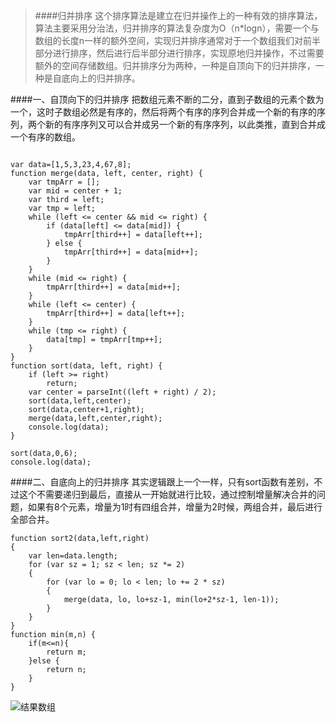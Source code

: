 >####归并排序
这个排序算法是建立在归并操作上的一种有效的排序算法，算法主要采用分治法，归并排序的算法复杂度为O（n*logn），需要一个与数组的长度n一样的额外空间，实现归并排序通常对于一个数组我们对前半部分进行排序，然后进行后半部分进行排序，实现原地归并操作，不过需要额外的空间存储数组。归并排序分为两种，一种是自顶向下的归并排序，一种是自底向上的归并排序。


####一、自顶向下的归并排序
把数组元素不断的二分，直到子数组的元素个数为一个，这时子数组必然是有序的，然后将两个有序的序列合并成一个新的有序的序列，两个新的有序序列又可以合并成另一个新的有序序列，以此类推，直到合并成一个有序的数组。

````

var data=[1,5,3,23,4,67,8];
function merge(data, left, center, right) {
    var tmpArr = [];
    var mid = center + 1;
    var third = left;
    var tmp = left;
    while (left <= center && mid <= right) {
        if (data[left] <= data[mid]) {
            tmpArr[third++] = data[left++];
        } else {
            tmpArr[third++] = data[mid++];
        }
    }
    while (mid <= right) {
        tmpArr[third++] = data[mid++];
    }
    while (left <= center) {
        tmpArr[third++] = data[left++];
    }
    while (tmp <= right) {
        data[tmp] = tmpArr[tmp++];
    }
}
function sort(data, left, right) {
    if (left >= right)
        return;
    var center = parseInt((left + right) / 2);
    sort(data,left,center);
    sort(data,center+1,right);
    merge(data,left,center,right);
    console.log(data);
}

sort(data,0,6);
console.log(data);
````

####二、自底向上的归并排序
其实逻辑跟上一个一样，只有sort函数有差别，不过这个不需要递归到最后，直接从一开始就进行比较，通过控制增量解决合并的问题，如果有8个元素，增量为1时有四组合并，增量为2时候，两组合并，最后进行全部合并。
````
function sort2(data,left,right)
{
    var len=data.length;
    for (var sz = 1; sz < len; sz *= 2)
    {
        for (var lo = 0; lo < len; lo += 2 * sz)
        {
            merge(data, lo, lo+sz-1, min(lo+2*sz-1, len-1));
        }
    }
}
function min(m,n) {
    if(m<=n){
        return m;
    }else {
        return n;
    }
}
````


![结果数组](http://upload-images.jianshu.io/upload_images/3229842-8409a0a21a2c8da2.png?imageMogr2/auto-orient/strip%7CimageView2/2/w/1240)
